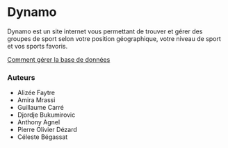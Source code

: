 # Dynamo

Dynamo est un site internet vous permettant de trouver et gérer des groupes de sport selon votre position géographique, votre niveau de sport et vos sports favoris.

[Comment gérer la base de données](https://github.com/GuillaumeCa/Dynamo/blob/mvc-dev/DATABASE.md)

### Auteurs
- Alizée Faytre
- Amira Mrassi
- Guillaume Carré
- Djordje Bukumirovic
- Anthony Agnel
- Pierre Olivier Dézard
- Céleste Bégassat
